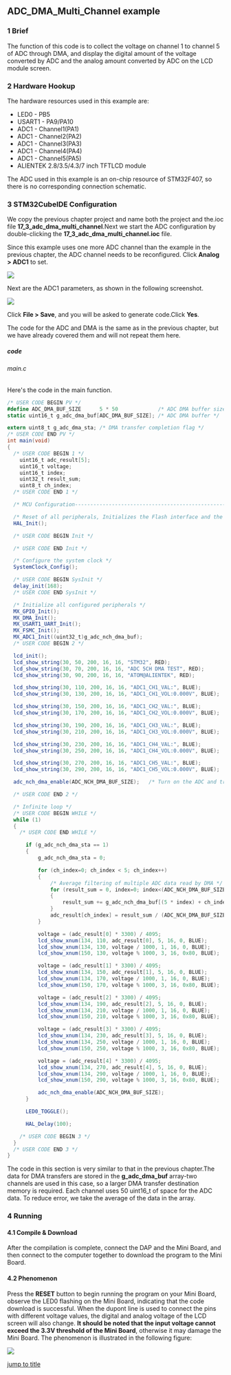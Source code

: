 ## ADC_DMA_Multi_Channel example<a name="brief"></a>

### 1 Brief
The function of this code is to collect the voltage on channel 1 to channel 5 of ADC through DMA, and display the digital amount of the voltage converted by ADC and the analog amount converted by ADC on the LCD module screen.
### 2 Hardware Hookup
The hardware resources used in this example are:
+ LED0 - PB5
+ USART1 - PA9/PA10
+ ADC1 - Channel1(PA1)
+ ADC1 - Channel2(PA2)
+ ADC1 - Channel3(PA3)
+ ADC1 - Channel4(PA4)
+ ADC1 - Channel5(PA5)
+ ALIENTEK  2.8/3.5/4.3/7 inch TFTLCD module

The ADC used in this example is an on-chip resource of STM32F407, so there is no corresponding connection schematic.

### 3 STM32CubeIDE Configuration

We copy the previous chapter project and name both the project and the.ioc file **17_3_adc_dma_multi_channel**.Next we start the ADC configuration by double-clicking the **17_3_adc_dma_multi_channel.ioc** file.

Since this example uses one more ADC channel than the example in the previous chapter, the ADC channel needs to be reconfigured.
Click **Analog > ADC1** to set. 

<img src="../../1_docs/3_figures/17_3_adc_dma_multi_channel/01_channel.png">

Next are the ADC1 parameters, as shown in the following screenshot.

<img src="../../1_docs/3_figures/17_3_adc_dma_multi_channel/02_config.png">

Click **File > Save**, and you will be asked to generate code.Click **Yes**.

The code for the ADC and DMA is the same as in the previous chapter, but we have already covered them and will not repeat them here.

##### code
###### main.c
Here's the code in the main function.
```c#
/* USER CODE BEGIN PV */
#define ADC_DMA_BUF_SIZE      5 * 50             /* ADC DMA buffer size */
static uint16_t g_adc_dma_buf[ADC_DMA_BUF_SIZE]; /* ADC DMA buffer */

extern uint8_t g_adc_dma_sta; /* DMA transfer completion flag */
/* USER CODE END PV */
int main(void)
{
  /* USER CODE BEGIN 1 */
    uint16_t adc_result[5];
    uint16_t voltage;
    uint16_t index;
    uint32_t result_sum;
    uint8_t ch_index;
  /* USER CODE END 1 */

  /* MCU Configuration--------------------------------------------------------*/

  /* Reset of all peripherals, Initializes the Flash interface and the Systick. */
  HAL_Init();

  /* USER CODE BEGIN Init */

  /* USER CODE END Init */

  /* Configure the system clock */
  SystemClock_Config();

  /* USER CODE BEGIN SysInit */
  delay_init(168);
  /* USER CODE END SysInit */

  /* Initialize all configured peripherals */
  MX_GPIO_Init();
  MX_DMA_Init();
  MX_USART1_UART_Init();
  MX_FSMC_Init();
  MX_ADC1_Init((uint32_t)g_adc_nch_dma_buf);
  /* USER CODE BEGIN 2 */

  lcd_init();
  lcd_show_string(30, 50, 200, 16, 16, "STM32", RED);
  lcd_show_string(30, 70, 200, 16, 16, "ADC 5CH DMA TEST", RED);
  lcd_show_string(30, 90, 200, 16, 16, "ATOM@ALIENTEK", RED);

  lcd_show_string(30, 110, 200, 16, 16, "ADC1_CH1_VAL:", BLUE);
  lcd_show_string(30, 130, 200, 16, 16, "ADC1_CH1_VOL:0.000V", BLUE);

  lcd_show_string(30, 150, 200, 16, 16, "ADC1_CH2_VAL:", BLUE);
  lcd_show_string(30, 170, 200, 16, 16, "ADC1_CH2_VOL:0.000V", BLUE);

  lcd_show_string(30, 190, 200, 16, 16, "ADC1_CH3_VAL:", BLUE);
  lcd_show_string(30, 210, 200, 16, 16, "ADC1_CH3_VOL:0.000V", BLUE);

  lcd_show_string(30, 230, 200, 16, 16, "ADC1_CH4_VAL:", BLUE);
  lcd_show_string(30, 250, 200, 16, 16, "ADC1_CH4_VOL:0.000V", BLUE);

  lcd_show_string(30, 270, 200, 16, 16, "ADC1_CH5_VAL:", BLUE);
  lcd_show_string(30, 290, 200, 16, 16, "ADC1_CH5_VOL:0.000V", BLUE);

  adc_nch_dma_enable(ADC_NCH_DMA_BUF_SIZE);   /* Turn on the ADC and transmit the result by DMA */

  /* USER CODE END 2 */

  /* Infinite loop */
  /* USER CODE BEGIN WHILE */
  while (1)
  {
    /* USER CODE END WHILE */

      if (g_adc_nch_dma_sta == 1)
      {
          g_adc_nch_dma_sta = 0;

          for (ch_index=0; ch_index < 5; ch_index++)
          {
        	  /* Average filtering of multiple ADC data read by DMA */
              for (result_sum = 0, index=0; index<(ADC_NCH_DMA_BUF_SIZE / 5); index++)
              {
                  result_sum += g_adc_nch_dma_buf[(5 * index) + ch_index];
              }
              adc_result[ch_index] = result_sum / (ADC_NCH_DMA_BUF_SIZE / 5);
          }

          voltage = (adc_result[0] * 3300) / 4095;
          lcd_show_xnum(134, 110, adc_result[0], 5, 16, 0, BLUE);
          lcd_show_xnum(134, 130, voltage / 1000, 1, 16, 0, BLUE);
          lcd_show_xnum(150, 130, voltage % 1000, 3, 16, 0x80, BLUE);

          voltage = (adc_result[1] * 3300) / 4095;
          lcd_show_xnum(134, 150, adc_result[1], 5, 16, 0, BLUE);
          lcd_show_xnum(134, 170, voltage / 1000, 1, 16, 0, BLUE);
          lcd_show_xnum(150, 170, voltage % 1000, 3, 16, 0x80, BLUE);

          voltage = (adc_result[2] * 3300) / 4095;
          lcd_show_xnum(134, 190, adc_result[2], 5, 16, 0, BLUE);
          lcd_show_xnum(134, 210, voltage / 1000, 1, 16, 0, BLUE);
          lcd_show_xnum(150, 210, voltage % 1000, 3, 16, 0x80, BLUE);

          voltage = (adc_result[3] * 3300) / 4095;
          lcd_show_xnum(134, 230, adc_result[3], 5, 16, 0, BLUE);
          lcd_show_xnum(134, 250, voltage / 1000, 1, 16, 0, BLUE);
          lcd_show_xnum(150, 250, voltage % 1000, 3, 16, 0x80, BLUE);

          voltage = (adc_result[4] * 3300) / 4095;
          lcd_show_xnum(134, 270, adc_result[4], 5, 16, 0, BLUE);
          lcd_show_xnum(134, 290, voltage / 1000, 1, 16, 0, BLUE);
          lcd_show_xnum(150, 290, voltage % 1000, 3, 16, 0x80, BLUE);

          adc_nch_dma_enable(ADC_NCH_DMA_BUF_SIZE);
      }

      LED0_TOGGLE();

      HAL_Delay(100);

    /* USER CODE BEGIN 3 */
  }
  /* USER CODE END 3 */
}
```
The code in this section is very similar to that in the previous chapter.The data for DMA transfers are stored in the **g_adc_dma_buf** array-two channels are used in this case, so a larger DMA transfer destination memory is required. Each channel uses 50 uint16_t of space for the ADC data. To reduce error, we take the average of the data in the array.


### 4 Running
#### 4.1 Compile & Download
After the compilation is complete, connect the DAP and the Mini Board, and then connect to the computer together to download the program to the Mini Board.
#### 4.2 Phenomenon
Press the **RESET** button to begin running the program on your Mini Board, observe the LED0 flashing on the Mini Board, indicating that the code download is successful. When the dupont line is used to connect the pins with different voltage values, the digital and analog voltage of the LCD screen will also change. **It should be noted that the input voltage cannot exceed the 3.3V threshold of the Mini Board**, otherwise it may damage the Mini Board. The phenomenon is illustrated in the following figure:

<img src="../../1_docs/3_figures/17_3_adc_dma_multi_channel/03.png">

[jump to title](#brief)